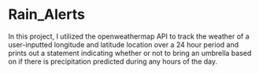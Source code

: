 # Rain_Alerts 
In this project, I utilized the openweathermap API to track the weather of a user-inputted longitude and latitude location over a 24 hour period and prints out a statement indicating whether or not to bring an umbrella based on if there is precipitation predicted during any hours of the day. 
